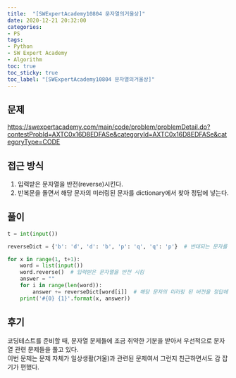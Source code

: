 ```yaml
---
title:  "[SWExpertAcademy10804 문자열의거울상]"
date: 2020-12-21 20:32:00  
categories:
- PS
tags:
- Python
- SW Expert Academy
- Algorithm
toc: true
toc_sticky: true
toc_label: "[SWExpertAcademy10804 문자열의거울상]"
---
```

## 문제
<https://swexpertacademy.com/main/code/problem/problemDetail.do?contestProbId=AXTC0x16D8EDFASe&categoryId=AXTC0x16D8EDFASe&categoryType=CODE>

## 접근 방식
1. 입력받은 문자열을 반전(reverse)시킨다.
2. 반복문을 돌면서 해당 문자의 미러링된 문자를 dictionary에서 찾아 정답에 넣는다.

## 풀이

```python
t = int(input())

reverseDict = {'b': 'd', 'd': 'b', 'p': 'q', 'q': 'p'}  # 반대되는 문자를 미러링하기 위함

for x in range(1, t+1):
    word = list(input())
    word.reverse()  # 입력받은 문자열을 반전 시킴
    answer = ""
    for i in range(len(word)):
        answer += reverseDict[word[i]]  # 해당 문자의 미러링 된 버전을 정답에 넣음
    print('#{0} {1}'.format(x, answer))
```

## 후기
코딩테스트를 준비할 때, 문자열 문제들에 조금 취약한 기분을 받아서 우선적으로 문자열 관련 문제들을 풀고 있다.  
이번 문제는 문제 자체가 일상생활(거울)과 관련된 문제여서 그런지 친근하면서도 감 잡기가 편했다.
